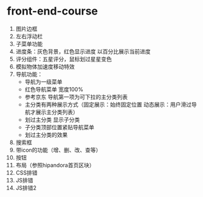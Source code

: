 front-end-course
================

1. 图片边框
2. 左右浮动栏
3. 子菜单功能
4. 进度条：灰色背景，红色显示进度 以百分比展示当前进度
5. 评分组件：五星评分，鼠标划过星星变色
6. 模拟物体加速度移动特效
7. 导航功能：
    * 导航为一级菜单
    * 红色导航菜单 宽度100%
    * 参考京东 导航第一项为可下拉的主分类列表
    * 主分类有两种展示方式（固定展示：始终固定位置  动态展示：用户滑过导航才展示主分类列表）
    * 划过主分类 显示子分类
    * 子分类顶部位置紧贴导航菜单
    * 划过主分类的效果
8. 搜索框
9. 带icon的功能（增、删、改、查等）
10. 按钮
11. 布局（参照hipandora首页区块）
12. CSS排错
13. JS排错
14. JS排错2